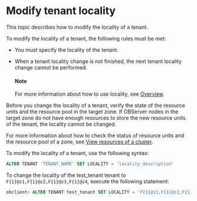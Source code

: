 # Modify tenant locality

This topic describes how to modify the locality of a tenant.

To modify the locality of a tenant, the following rules must be met:

* You must specify the locality of the tenant.

* When a tenant locality change is not finished, the next tenant locality change cannot be performed.

  <main id="notice" type='explain'>
    <h4>Note</h4>
    <p>For more information about how to use locality, see <a href="../5.locality-management/1.locality-overview.md">Overview</a>. </p>
  </main>

Before you change the locality of a tenant, verify the state of the resource units and the resource pool in the target zone. If OBServer nodes in the target zone do not have enough resources to store the new resource units of the tenant, the locality cannot be changed.

For more information about how to check the status of resource units and the resource pool of a zone, see [View resources of a cluster](../../2.basic-database-management/1.manage-clusters/10.view-the-resource-information-of-a-cluster.md).

To modify the locality of a tenant, use the following syntax:

```sql
ALTER TENANT 'TENANT_NAME' SET LOCALITY = 'locality_description'
```

To change the locality of the test_tenant tenant to `F{1}@z1,F{1}@z2,F{1}@z3,F{1}@z4`, execute the following statement:

```sql
obclient> ALTER TENANT test_tenant SET LOCALITY = 'F{1}@z1,F{1}@z2,F{1}@z3,F{1}@z4';
```
